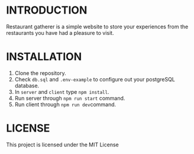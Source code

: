 # INTRODUCTION
Restaurant gatherer is a simple website to store your experiences from the restaurants you have had a pleasure to visit.
# INSTALLATION
1. Clone the repository.
2. Check `db.sql` and `.env-example` to configure out your postgreSQL database.
3. In `server` and `client` type `npm install`.
4. Run server through `npm run start` command.
5. Run client through `npm run dev`command.
# LICENSE
This project is licensed under the MIT License
